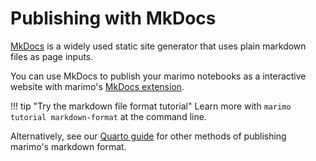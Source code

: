 # Publishing with MkDocs

[MkDocs](https://www.mkdocs.org/) is a widely used static site generator that uses plain markdown files as page inputs.

You can use MkDocs to publish your marimo notebooks as a interactive website with marimo's [MkDocs extension](https://github.com/marimo-team/mkdocs-marimo).

!!! tip "Try the markdown file format tutorial"
    Learn more with `marimo tutorial markdown-format` at the command line.

Alternatively, see our [Quarto guide](quarto.md) for other methods of publishing marimo's markdown format.
